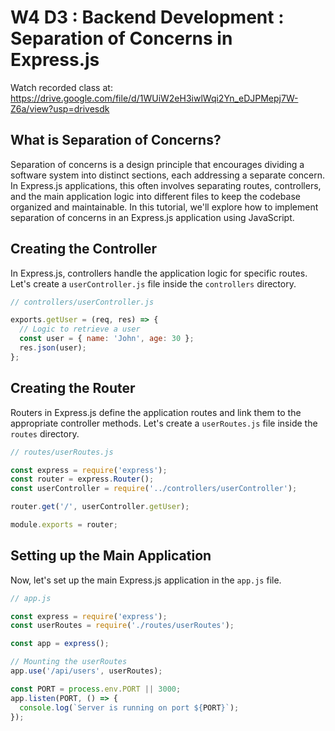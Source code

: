 # W4 D3 : Backend Development : Separation of Concerns in Express.js

Watch recorded class at:
https://drive.google.com/file/d/1WUiW2eH3iwlWqi2Yn_eDJPMepj7W-Z6a/view?usp=drivesdk

## What is Separation of Concerns?
Separation of concerns is a design principle that encourages dividing a software system into distinct sections, each addressing a separate concern. In Express.js applications, this often involves separating routes, controllers, and the main application logic into different files to keep the codebase organized and maintainable. In this tutorial, we'll explore how to implement separation of concerns in an Express.js application using JavaScript.

## Creating the Controller

In Express.js, controllers handle the application logic for specific routes. Let's create a `userController.js` file inside the `controllers` directory.

```javascript
// controllers/userController.js

exports.getUser = (req, res) => {
  // Logic to retrieve a user
  const user = { name: 'John', age: 30 };
  res.json(user);
};
```

## Creating the Router

Routers in Express.js define the application routes and link them to the appropriate controller methods. Let's create a `userRoutes.js` file inside the `routes` directory.

```javascript
// routes/userRoutes.js

const express = require('express');
const router = express.Router();
const userController = require('../controllers/userController');

router.get('/', userController.getUser);

module.exports = router;
```

## Setting up the Main Application

Now, let's set up the main Express.js application in the `app.js` file.

```javascript
// app.js

const express = require('express');
const userRoutes = require('./routes/userRoutes');

const app = express();

// Mounting the userRoutes
app.use('/api/users', userRoutes);

const PORT = process.env.PORT || 3000;
app.listen(PORT, () => {
  console.log(`Server is running on port ${PORT}`);
});
```